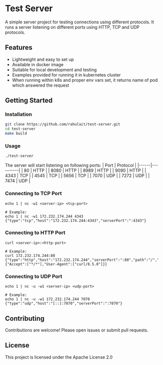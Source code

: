 # Test Server

A simple server project for testing connections using different protocols. It runs a server listening on different ports using HTTP, TCP and UDP protocols.

## Features

- Lightweight and easy to set up
- Available in docker image
- Suitable for local development and testing
- Examples provided for running it in kubernetes cluster
- When running within k8s and proper env vars set, it returns name of pod which answered the request

## Getting Started

### Installation

```bash
git clone https://github.com/rahulait/test-server.git
cd test-server
make build
```

### Usage

```bash
./test-server
```

The server will start listening on following ports:
| Port | Protocol |
|------|----------|
| 80   | HTTP     |
| 8080 | HTTP     |
| 8989 | HTTP     |
| 9090 | HTTP     |
| 4343 | TCP      |
| 4545 | TCP      |
| 5656 | TCP      |
| 7070 | UDP      |
| 7272 | UDP      |
| 7474 | UDP      |

### Connecting to TCP Port
```
echo 1 | nc -w1 <server-ip> <tcp-port>

# Example:
echo 1 | nc -w1 172.232.174.244 4343
{"type":"tcp","host":"172.232.174.244:4343","serverPort":":4343"}
```

### Connecting to HTTP Port
```
curl <server-ip>:<http-port>

# Example:
curl 172.232.174.244:80
{"type":"http","host":"172.232.174.244","serverPort":":80","path":"/","method":"GET","headers":{"Accept":["*/*"],"User-Agent":["curl/8.5.0"]}}
```

### Connecting to UDP Port
```
echo 1 | nc -u -w1 <server-ip> <udp-port>

# Example:
echo 1 | nc -u -w1 172.232.174.244 7070
{"type":"udp","host":"[::]:7070","serverPort":":7070"}
```

## Contributing

Contributions are welcome! Please open issues or submit pull requests.

## License

This project is licensed under the Apache License 2.0
